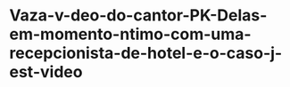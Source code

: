# Vaza-v-deo-do-cantor-PK-Delas-em-momento-ntimo-com-uma-recepcionista-de-hotel-e-o-caso-j-est-video